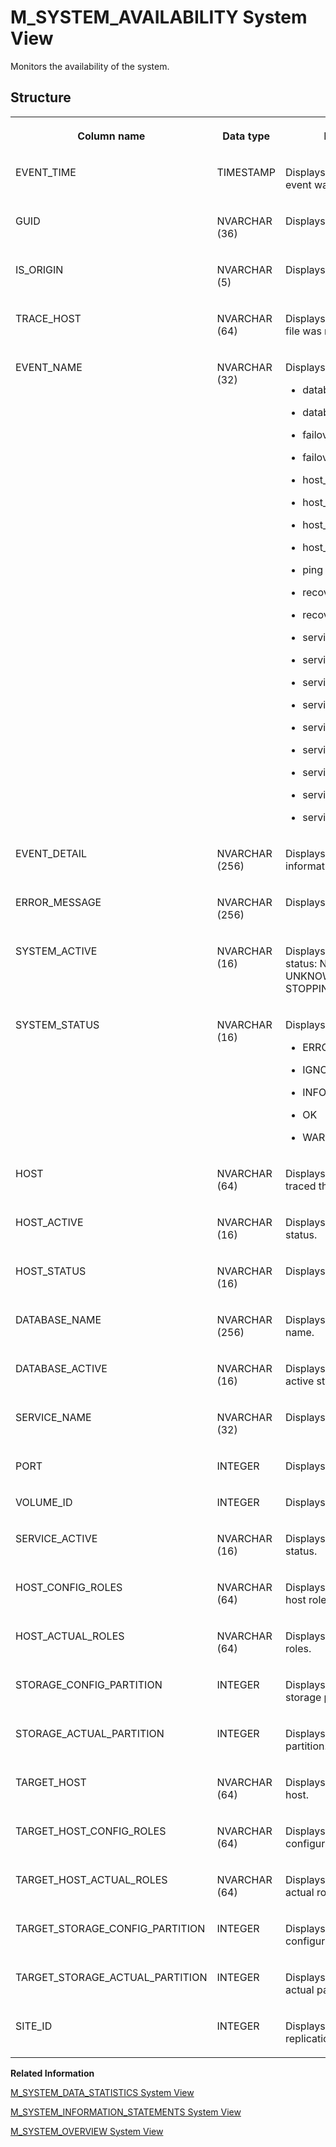 <!-- loio1ef9723a03214bd889c4fb8947765aa4 -->

# M\_SYSTEM\_AVAILABILITY System View

Monitors the availability of the system.



## Structure


<table>
<tr>
<th valign="top">

Column name



</th>
<th valign="top">

Data type



</th>
<th valign="top">

Description



</th>
</tr>
<tr>
<td valign="top">

EVENT\_TIME



</td>
<td valign="top">

TIMESTAMP



</td>
<td valign="top">

Displays the time that this event was originally traced.



</td>
</tr>
<tr>
<td valign="top">

GUID



</td>
<td valign="top">

NVARCHAR \(36\)



</td>
<td valign="top">

Displays the event guide.



</td>
</tr>
<tr>
<td valign="top">

IS\_ORIGIN



</td>
<td valign="top">

NVARCHAR \(5\)



</td>
<td valign="top">

Displays the original entry.



</td>
</tr>
<tr>
<td valign="top">

TRACE\_HOST



</td>
<td valign="top">

NVARCHAR \(64\)



</td>
<td valign="top">

Displays the host the trace file was read from.



</td>
</tr>
<tr>
<td valign="top">

EVENT\_NAME



</td>
<td valign="top">

NVARCHAR \(32\)



</td>
<td valign="top">

Displays the event name:

-   database\_add

-   database\_remove

-   failover\_begin

-   failover\_end

-   host\_remove\_prepare

-   host\_remove\_reorg

-   host\_remove\_abort

-   host\_remove

-   ping

-   recovery\_begin

-   recovery\_end

-   service\_remove

-   service\_remove\_abort

-   service\_remove\_prepare

-   service\_remove\_reorg

-   service\_started

-   service\_starting

-   service\_stopped

-   service\_stopping

-   service\_unknown




</td>
</tr>
<tr>
<td valign="top">

EVENT\_DETAIL



</td>
<td valign="top">

NVARCHAR \(256\)



</td>
<td valign="top">

Displays any additional information.



</td>
</tr>
<tr>
<td valign="top">

ERROR\_MESSAGE



</td>
<td valign="top">

NVARCHAR \(256\)



</td>
<td valign="top">

Displays the error message.



</td>
</tr>
<tr>
<td valign="top">

SYSTEM\_ACTIVE



</td>
<td valign="top">

NVARCHAR \(16\)



</td>
<td valign="top">

Displays the system active status: NO, YES, UNKNOWN, STARTING, or STOPPING.



</td>
</tr>
<tr>
<td valign="top">

SYSTEM\_STATUS



</td>
<td valign="top">

NVARCHAR \(16\)



</td>
<td valign="top">

Displays the system status:

-   ERROR

-   IGNORE

-   INFO

-   OK

-   WARNING




</td>
</tr>
<tr>
<td valign="top">

HOST



</td>
<td valign="top">

NVARCHAR \(64\)



</td>
<td valign="top">

Displays the host that traced the event.



</td>
</tr>
<tr>
<td valign="top">

HOST\_ACTIVE



</td>
<td valign="top">

NVARCHAR \(16\)



</td>
<td valign="top">

Displays the host active status.



</td>
</tr>
<tr>
<td valign="top">

HOST\_STATUS



</td>
<td valign="top">

NVARCHAR \(16\)



</td>
<td valign="top">

Displays the host status.



</td>
</tr>
<tr>
<td valign="top">

DATABASE\_NAME



</td>
<td valign="top">

NVARCHAR \(256\)



</td>
<td valign="top">

Displays the database name.



</td>
</tr>
<tr>
<td valign="top">

DATABASE\_ACTIVE



</td>
<td valign="top">

NVARCHAR \(16\)



</td>
<td valign="top">

Displays the database active status.



</td>
</tr>
<tr>
<td valign="top">

SERVICE\_NAME



</td>
<td valign="top">

NVARCHAR \(32\)



</td>
<td valign="top">

Displays the service name.



</td>
</tr>
<tr>
<td valign="top">

PORT



</td>
<td valign="top">

INTEGER



</td>
<td valign="top">

Displays the service port.



</td>
</tr>
<tr>
<td valign="top">

VOLUME\_ID



</td>
<td valign="top">

INTEGER



</td>
<td valign="top">

Displays the volume ID.



</td>
</tr>
<tr>
<td valign="top">

SERVICE\_ACTIVE



</td>
<td valign="top">

NVARCHAR \(16\)



</td>
<td valign="top">

Displays the service active status.



</td>
</tr>
<tr>
<td valign="top">

HOST\_CONFIG\_ROLES



</td>
<td valign="top">

NVARCHAR \(64\)



</td>
<td valign="top">

Displays the configured host roles.



</td>
</tr>
<tr>
<td valign="top">

HOST\_ACTUAL\_ROLES



</td>
<td valign="top">

NVARCHAR \(64\)



</td>
<td valign="top">

Displays the actual host roles.



</td>
</tr>
<tr>
<td valign="top">

STORAGE\_CONFIG\_PARTITION



</td>
<td valign="top">

INTEGER



</td>
<td valign="top">

Displays the configured storage partition.



</td>
</tr>
<tr>
<td valign="top">

STORAGE\_ACTUAL\_PARTITION



</td>
<td valign="top">

INTEGER



</td>
<td valign="top">

Displays the actual storage partition.



</td>
</tr>
<tr>
<td valign="top">

TARGET\_HOST



</td>
<td valign="top">

NVARCHAR \(64\)



</td>
<td valign="top">

Displays the failover target host.



</td>
</tr>
<tr>
<td valign="top">

TARGET\_HOST\_CONFIG\_ROLES



</td>
<td valign="top">

NVARCHAR \(64\)



</td>
<td valign="top">

Displays the target host configuration roles.



</td>
</tr>
<tr>
<td valign="top">

TARGET\_HOST\_ACTUAL\_ROLES



</td>
<td valign="top">

NVARCHAR \(64\)



</td>
<td valign="top">

Displays the target host actual roles.



</td>
</tr>
<tr>
<td valign="top">

TARGET\_STORAGE\_CONFIG\_PARTITION



</td>
<td valign="top">

INTEGER



</td>
<td valign="top">

Displays the target storage configuration partition.



</td>
</tr>
<tr>
<td valign="top">

TARGET\_STORAGE\_ACTUAL\_PARTITION



</td>
<td valign="top">

INTEGER



</td>
<td valign="top">

Displays the target storage actual partition.



</td>
</tr>
<tr>
<td valign="top">

SITE\_ID



</td>
<td valign="top">

INTEGER



</td>
<td valign="top">

Displays the system replication site ID.



</td>
</tr>
</table>

**Related Information**  


[M\_SYSTEM\_DATA\_STATISTICS System View](m-system-data-statistics-system-view-b354762.md "Lists data statistics generated by the server when you query a column and row store object.")

[M\_SYSTEM\_INFORMATION\_STATEMENTS System View](m-system-information-statements-system-view-20c5dfa.md "Provides system information statements.")

[M\_SYSTEM\_OVERVIEW System View](m-system-overview-system-view-20c61f0.md "Provides an overview of system status including important resource usage information and alerts.")

